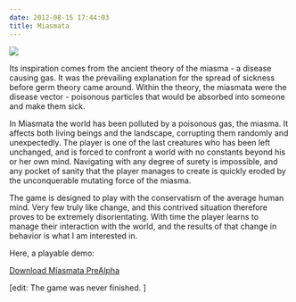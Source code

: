 ```yaml
---
date: 2012-08-15 17:44:03
title: Miasmata
---
```


[![](http://www.hackniac.com/blog/wp-content/uploads/2012/02/Miasmata_Prealpha.png)](http://www.hackniac.com/blog/wp-content/uploads/2012/02/Miasmata_Prealpha.png)

Its inspiration comes from the ancient theory of the miasma - a disease causing gas. It was the prevailing explanation for the spread of sickness before germ theory came around. Within the theory, the miasmata were the disease vector - poisonous particles that would be absorbed into someone and make them sick.

<!--more-->

In Miasmata the world has been polluted by a poisonous gas, the miasma. It affects both living beings and the landscape, corrupting them randomly and unexpectedly. The player is one of the last creatures who has been left unchanged, and is forced to confront a world with no constants beyond his or her own mind. Navigating with any degree of surety is impossible, and any pocket of sanity that the player manages to create is quickly eroded by the unconquerable mutating force of the miasma.

The game is designed to play with the conservatism of the average human mind. Very few truly like change, and this contrived situation therefore proves to be extremely disorientating. With time the player learns to manage their interaction with the world, and the results of that change in behavior is what I am interested in.

Here, a playable demo:

[Download Miasmata PreAlpha](http://www.hackniac.com/blog/wp-content/uploads/2012/02/Miasmata_Prealpha.zip)

[edit: The game was never finished. ]
